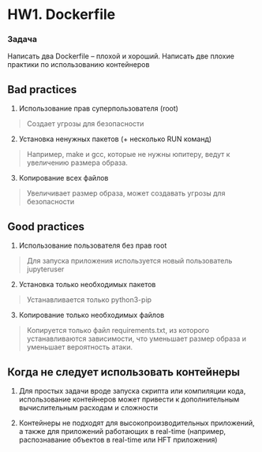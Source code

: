 # HW1. Dockerfile

### Задача 
Написать два Dockerfile – плохой и хороший. Написать две плохие практики по использованию контейнеров

## Bad practices

1. Использование прав суперпользователя (root)
> Создает угрозы для безопасности
2. Установка ненужных пакетов (+ несколько RUN команд)
> Например, make и gcc, которые не нужны юпитеру, ведут к увеличению размера образа.
3. Копирование всех файлов
> Увеличивает размер образа, может создавать угрозы для безопасности

## Good practices
1. Использование пользователя без прав root
> Для запуска приложения используется новый пользователь jupyteruser

2. Установка только необходимых пакетов
> Устанавливается только python3-pip

3. Копирование только необходимых файлов
>  Копируется только файл requirements.txt, из которого устанавливаются зависимости, что уменьшает размер образа и уменьшает вероятность атаки.

## Когда не следует использовать контейнеры

1. Для простых задачи вроде запуска скрипта или компиляции кода, использование контейнеров может привести к дополнительным вычислительным расходам и сложности

2. Контейнеры не подходят для высокопроизводительных приложений, а также для приложений работающих в real-time (например, распознавание объектов в real-time или HFT приложения)